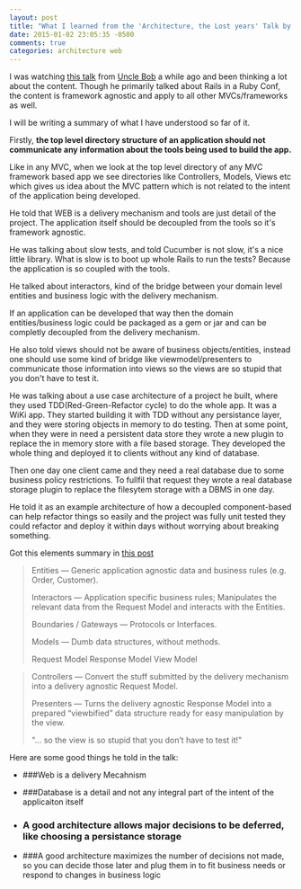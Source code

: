 ```yaml
---
layout: post
title: "What I learned from the 'Architecture, the Lost years' Talk by Uncle Bob"
date: 2015-01-02 23:05:35 -0500
comments: true
categories: architecture web
---
```


I was watching [this talk](https://www.youtube.com/watch?v=WpkDN78P884) from [Uncle Bob](https://sites.google.com/site/unclebobconsultingllc/) a while ago and been thinking a lot about the content. Though he primarily talked about Rails in a Ruby Conf, the content is framework agnostic and apply to all other MVCs/frameworks as well.

<!-- more -->

I will be writing a summary of what I have understood so far of it.

Firstly, **the top level directory structure of an application should not communicate any information about the tools being used to build the app.**

Like in any MVC, when we look at the top level directory of any MVC framework based app we see directories like Controllers, Models, Views etc which gives us idea about the MVC pattern which is not related to the intent of the application being developed.

He told that WEB is a delivery mechanism and tools are just detail of the project. The application itself should be decoupled from the tools so it's framework agnostic.

He was talking about slow tests, and told Cucumber is not slow, it's a nice little library. What is slow is to boot up whole Rails to run the tests? Because the application is so coupled with the tools.

He talked about interactors, kind of the bridge between your domain level entities and business logic with the delivery mechanism.

If an application can be developed that way then the domain entities/business logic could be packaged as a gem or jar and can be completly decoupled from the delivery mechanism.

He also told views should not be aware of business objects/entities, instead one should use some kind of bridge like viewmodel/presenters to communicate those information into views so the views are so stupid that you don't have to test it.

He was talking about a use case architecture of a project he built, where they used TDD(Red-Green-Refactor cycle) to do the whole app. It was a WiKi app. They started building it with TDD without any persistance layer, and they were storing objects in memory to do testing. Then at some point, when they were in need a persistent data store they wrote a new plugin to replace the in memory store with a file based storage. They developed the whole thing and deployed it to clients without any kind of database.

Then one day one client came and they need a real database due to some business policy restrictions. To fullfil that request they wrote a real database storage plugin to replace the filesytem storage with a DBMS in one day.

He told it as an example architecture of how a decoupled component-based can help refactor things so easily and the project was fully unit tested they could refactor and deploy it within days without worrying about breaking something.

Got this elements summary in [this post](http://hugo.ferreira.cc/post/28240089877/keynote-architecture-the-lost-years-by-robert)

>Entities — Generic application agnostic data and business rules (e.g. Order, Customer).
>
>Interactors — Application specific business rules; Manipulates the relevant data from the Request Model and interacts with the Entities.
>
>Boundaries / Gateways — Protocols or Interfaces.
>
>Models — Dumb data structures, without methods.
>
>Request Model
>Response Model
>View Model

>Controllers — Convert the stuff submitted by the delivery mechanism into a delivery agnostic Request Model.
>
>Presenters — Turns the delivery agnostic Response Model into a prepared “viewbified” data structure ready for easy manipulation by the view.
>
>"… so the view is so stupid that you don’t have to test it!"

Here are some good things he told in the talk:

* ###Web is a delivery Mecahnism


* ###Database is a detail and not any integral part of the intent of the applicaiton itself

* ### A good architecture allows major decisions to be deferred, like choosing a persistance storage

* ###A good architecture maximizes the number of decisions not made, so you can decide those later and plug them in to fit business needs or respond to changes in business logic




